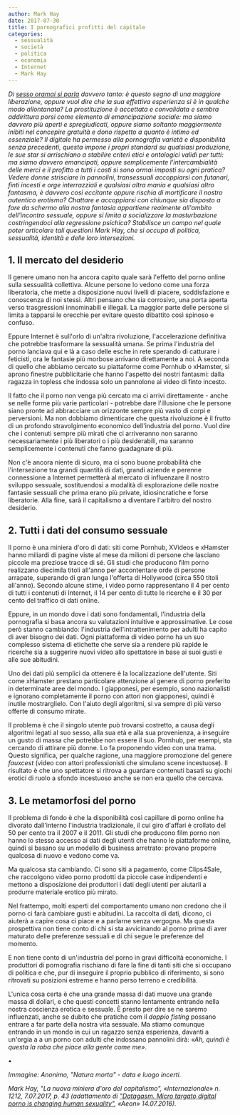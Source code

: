 ```yaml
---
author: Mark Hay
date: 2017-07-30
title: I pornografici profitti del capitale
categories:
  - sessualità
  - società
  - politica
  - economia
  - Internet
  - Mark Hay
---
```


*Di [sesso oramai si parla](https://grandtour.shop/posts/pages/2014-12-31-le-parole-del-sesso-taciuto.html) davvero tanto: è questo segno di una maggiore liberazione, oppure vuol dire che la sua effettiva esperienza si è in qualche modo allontanata? La prostituzione è accettata e convalidata e sembra addirittura porsi come elemento di emancipazione sociale: ma siamo davvero più aperti e spregiudicati, oppure siamo soltanto maggiormente inibiti nel concepire gratuità e dono rispetto a quanto è intimo ed essenziale? Il digitale ha permesso alla pornografia varietà e disponibilità senza precedenti, questa impone i propri standard su qualsiasi produzione, le sue star si arrischiano a stabilire criteri etici e ontologici validi per tutti: ma siamo davvero emancipati, oppure semplicemente l'intercambialità delle merci e il profitto a tutti i costi si sono ormai imposti su ogni pratica? Vedere donne strisciare in pannolini, transessuali accoppiarsi con futanari, finti incesti e orge interrazziali e qualsiasi altra mania e qualsiasi altro fantasma, è davvero così eccitante oppure rischia di mortificare il nostro autentico erotismo? Chattare e accoppiarsi con chiunque sia disposto a fare da schermo alla nostra fantasia appartiene realmente all'ambito dell'incontro sessuale, oppure si limita a socializzare la masturbazione costringendoci alla regressione psichica? Stabilisce un campo nel quale poter articolare tali questioni Mark Hay, che si occupa di politica, sessualità, identità e delle loro intersezioni.*

## 1. Il mercato del desiderio

Il genere umano non ha ancora capito quale sarà l'effetto del porno online sulla sessualità collettiva. Alcune persone lo vedono come una forza liberatoria, che mette a disposizione nuovi livelli di piacere, soddisfazione e conoscenza di noi stessi. Altri pensano che sia corrosivo, una porta aperta verso trasgressioni innominabili e illegali. La maggior parte delle persone si limita a tapparsi le orecchie per evitare questo dibattito così spinoso e confuso.

Eppure Internet è sull'orlo di un'altra rivoluzione, l'accelerazione definitiva che potrebbe trasformare la sessualità umana. Se prima l'industria del porno lanciava qui e là a caso delle esche in rete sperando di catturare i feticisti, ora le fantasie più morbose arrivano direttamente a noi. A seconda di quello che abbiamo cercato su piattaforme come Pornhub o xHamster, si aprono finestre pubblicitarie che hanno l'aspetto dei nostri fantasmi: dalla ragazza in topless che indossa solo un pannolone ai video di finto incesto.

Il fatto che il porno non venga più cercato ma ci arrivi direttamente - anche se nelle forme più varie particolari - potrebbe dare l'illusione che le persone siano pronte ad abbracciare un orizzonte sempre più vasto di corpi e perversioni. Ma non dobbiamo dimenticare che questa rivoluzione è il frutto di un profondo stravolgimento economico dell'industria del porno. Vuol dire che i contenuti sempre più mirati che ci arriveranno non saranno necessariamente i più liberatori o i più desiderabili, ma saranno semplicemente i contenuti che fanno guadagnare di più.

Non c'è ancora niente di sicuro, ma ci sono buone probabilità che l'intersezione tra grandi quantità di dati, grandi aziende e perenne connessione a Internet permetterà al mercato di influenzare il nostro sviluppo sessuale, sostituendosi a modalità di esplorazione delle nostre fantasie sessuali che prima erano più private, idiosincratiche e forse liberatorie. Alla fine, sarà il capitalismo a diventare l'arbitro del nostro desiderio.

## 2. Tutti i dati del consumo sessuale

Il porno è una miniera d'oro di dati: siti come Pornhub, XVideos e xHamster hanno miliardi di pagine viste al mese da milioni di persone che lasciano piccole ma preziose tracce di sé. Gli studi che producono film porno realizzano diecimila titoli all'anno per accontentare orde di persone arrapate, superando di gran lunga l'offerta di Hollywood (circa 550 titoli all'anno). Secondo alcune stime, i video porno rappresentano il 4 per cento di tutti i contenuti di Internet, il 14 per cento di tutte le ricerche e il 30 per cento del traffico di dati online.

Eppure, in un mondo dove i dati sono fondamentali, l'industria della pornografia si basa ancora su valutazioni intuitive e approssimative. Le cose però stanno cambiando: l'industria dell'intrattenimento per adulti ha capito di aver bisogno dei dati. Ogni piattaforma di video porno ha un suo complesso sistema di etichette che serve sia a rendere più rapide le ricerche sia a suggerire nuovi video allo spettatore in base ai suoi gusti e alle sue abitudini.

Uno dei dati più semplici da ottenere è la localizzazione dell'utente. Siti come xHamster prestano particolare attenzione al genere di porno preferito in determinate aree del mondo. I giapponesi, per esempio, sono nazionalisti e ignorano completamente il porno con attori non giapponesi, quindi è inutile mostrarglielo. Con l'aiuto degli algoritmi, si va sempre di più verso offerte di consumo mirate.

Il problema è che il singolo utente può trovarsi costretto, a causa degli algoritmi legati al suo sesso, alla sua età e alla sua provenienza, a inseguire un gusto di massa che potrebbe non essere il suo. Pornhub, per esempi, sta cercando di attirare più donne. Lo fa proponendo video con una trama. Questo significa, per qualche ragione, una maggiore promozione del genere *fauxcest* (video con attori professionisti che simulano scene incestuose). Il risultato è che uno spettatore si ritrova a guardare contenuti basati su giochi erotici di ruolo a sfondo incestuoso anche se non era quello che cercava.

## 3. Le metamorfosi del porno

Il problema di fondo è che la disponibilità così capillare di porno online ha divorato dall'interno l'industria tradizionale, il cui giro d'affari è crollato del 50 per cento tra il 2007 e il 2011. Gli studi che producono film porno non hanno lo stesso accesso ai dati degli utenti che hanno le piattaforme online, quindi si basano su un modello di business arretrato: provano proporre qualcosa di nuovo e vedono come va.

Ma qualcosa sta cambiando. Ci sono siti a pagamento, come Clips4Sale, che raccolgono video porno prodotti da piccole case indipendenti e mettono a disposizione dei produttori i dati degli utenti per aiutarli a produrre materiale erotico più mirato.

Nel frattempo, molti esperti del comportamento umano non credono che il porno ci farà cambiare gusti e abitudini. La raccolta di dati, dicono, ci aiuterà a capire cosa ci piace e a parlarne senza vergogna. Ma questa prospettiva non tiene conto di chi si sta avvicinando al porno prima di aver maturato delle preferenze sessuali e di chi segue le preferenze del momento.

E non tiene conto di un'industria del porno in gravi difficoltà economiche. I produttori di pornografia rischiano di fare la fine di tanti siti che si occupano di politica e che, pur di inseguire il proprio pubblico di riferimento, si sono ritrovati su posizioni estreme e hanno perso terreno e credibilità.

L'unica cosa certa è che una grande massa di dati muove una grande massa di dollari, e che questi concetti stanno lentamente entrando nella nostra coscienza erotica e sessuale. È presto per dire se ne saremo influenzati, anche se dubito che pratiche com il *doppio fisting* possano entrare a far parte della nostra vita sessuale. Ma stiamo comunque entrando in un mondo in cui un ragazzo senza esperienza, davanti a un'orgia a a un porno con adulti che indossano pannolini dirà: *«Ah, quindi è questa la roba che piace alla gente come me»*.

•

*Immagine: Anonimo, "Natura morta" - data e luogo incerti.*

*Mark Hay, "La nuova miniera d'oro del capitalismo", «Internazionale» n. 1212, 7.07.2017, p. 43 (adattamento di ["Datagasm. Micro targato digital porno is changing human sexuality"](https://aeon.co/essays/micro-targeted-digital-porn-is-changing-human-sexuality), «Aeon» 14.07.2016).*
